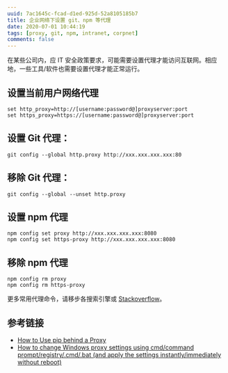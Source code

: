 ```yaml
---
uuid: 7ac1645c-fcad-d1ed-925d-52a8105185b7
title: 企业网络下设置 git、npm 等代理
date: 2020-07-01 10:44:19
tags: [proxy, git, npm, intranet, corpnet]
comments: false
---
```


在某些公司内，应 IT 安全政策要求，可能需要设置代理才能访问互联网。相应地，一些工具/软件也需要设置代理才能正常运行。

## 设置当前用户网络代理 

``` shell
set http_proxy=http://[username:password@]proxyserver:port
set https_proxy=https://[username:password@]proxyserver:port
```

## 设置 Git 代理：

``` shell
git config --global http.proxy http://xxx.xxx.xxx.xxx:80
```

## 移除 Git 代理：

``` shell
git config --global --unset http.proxy
```

## 设置 npm 代理

``` shell
npm config set proxy http://xxx.xxx.xxx.xxx:8080
npm config set https-proxy http://xxx.xxx.xxx.xxx:8080
```

## 移除 npm 代理

``` shell
npm config rm proxy
npm config rm https-proxy
```

更多常用代理命令，请移步各搜索引擎或 [Stackoverflow](https://stackoverflow.com)。

## 参考链接

- [How to Use pip behind a Proxy](http://leifengblog.net/blog/how-to-use-pip-behind-a-proxy/)
- [How to change Windows proxy settings using cmd/command prompt/registry/.cmd/.bat (and apply the settings instantly/immediately without reboot)](https://dannyda.com/2019/12/13/how-to-change-windows-proxy-settings-using-cmd-command-prompt-registry-cmd-bat)

